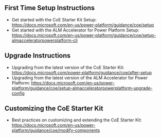## First Time Setup Instructions
- Get started with the CoE Starter Kit Setup: https://docs.microsoft.com/en-us/power-platform/guidance/coe/setup
- Get started with the ALM Accelerator for Power Platform Setup: https://docs.microsoft.com/en-us/power-platform/guidance/coe/setup-almacceleratorpowerplatform-cli

## Upgrade Instructions
- Upgrading from the latest version of the CoE Starter Kit: https://docs.microsoft.com/power-platform/guidance/coe/after-setup
- Upgrading from the latest version of the ALM Accelerator for Power Platform: https://docs.microsoft.com/en-us/power-platform/guidance/coe/setup-almacceleratorpowerplatform-upgrade-config

## Customizing the CoE Starter Kit
- Best practices on customizing and extending the CoE Starter Kit: https://docs.microsoft.com/en-us/power-platform/guidance/coe/modify-components
